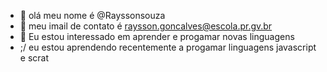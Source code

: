 - 👋 olá meu nome é @Rayssonsouza
- 👀 meu imail de contato é raysson.goncalves@escola.pr.gv.br
- 🌱 Eu estou interessado em aprender e progamar novas linguagens
- ;/ eu estou aprendendo recentemente a progamar linguagens javascript e scrat
<!---
Rayssonsouza/Rayssonsouza is a ✨ special ✨ repository because its `README.md` (this file) appears on your GitHub profile.
You can click the Preview link to take a look at your changes.
--->
